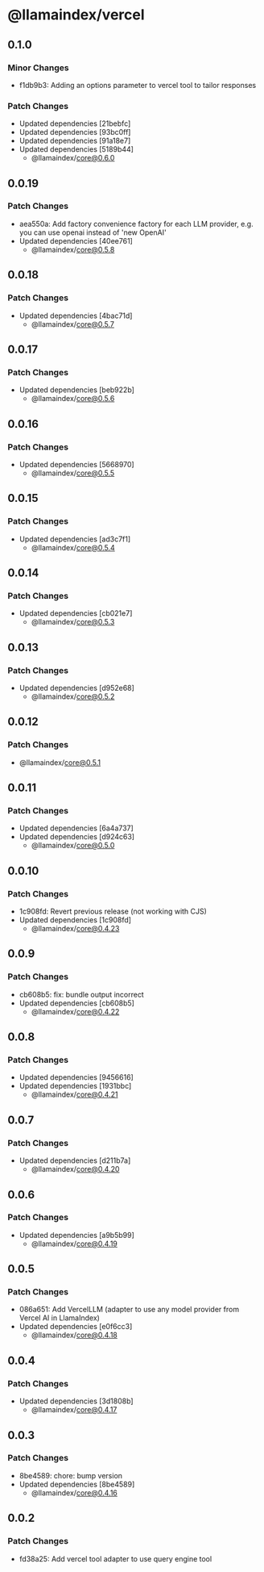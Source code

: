# @llamaindex/vercel

## 0.1.0

### Minor Changes

- f1db9b3: Adding an options parameter to vercel tool to tailor responses

### Patch Changes

- Updated dependencies [21bebfc]
- Updated dependencies [93bc0ff]
- Updated dependencies [91a18e7]
- Updated dependencies [5189b44]
  - @llamaindex/core@0.6.0

## 0.0.19

### Patch Changes

- aea550a: Add factory convenience factory for each LLM provider, e.g. you can use openai instead of 'new OpenAI'
- Updated dependencies [40ee761]
  - @llamaindex/core@0.5.8

## 0.0.18

### Patch Changes

- Updated dependencies [4bac71d]
  - @llamaindex/core@0.5.7

## 0.0.17

### Patch Changes

- Updated dependencies [beb922b]
  - @llamaindex/core@0.5.6

## 0.0.16

### Patch Changes

- Updated dependencies [5668970]
  - @llamaindex/core@0.5.5

## 0.0.15

### Patch Changes

- Updated dependencies [ad3c7f1]
  - @llamaindex/core@0.5.4

## 0.0.14

### Patch Changes

- Updated dependencies [cb021e7]
  - @llamaindex/core@0.5.3

## 0.0.13

### Patch Changes

- Updated dependencies [d952e68]
  - @llamaindex/core@0.5.2

## 0.0.12

### Patch Changes

- @llamaindex/core@0.5.1

## 0.0.11

### Patch Changes

- Updated dependencies [6a4a737]
- Updated dependencies [d924c63]
  - @llamaindex/core@0.5.0

## 0.0.10

### Patch Changes

- 1c908fd: Revert previous release (not working with CJS)
- Updated dependencies [1c908fd]
  - @llamaindex/core@0.4.23

## 0.0.9

### Patch Changes

- cb608b5: fix: bundle output incorrect
- Updated dependencies [cb608b5]
  - @llamaindex/core@0.4.22

## 0.0.8

### Patch Changes

- Updated dependencies [9456616]
- Updated dependencies [1931bbc]
  - @llamaindex/core@0.4.21

## 0.0.7

### Patch Changes

- Updated dependencies [d211b7a]
  - @llamaindex/core@0.4.20

## 0.0.6

### Patch Changes

- Updated dependencies [a9b5b99]
  - @llamaindex/core@0.4.19

## 0.0.5

### Patch Changes

- 086a651: Add VercelLLM (adapter to use any model provider from Vercel AI in LlamaIndex)
- Updated dependencies [e0f6cc3]
  - @llamaindex/core@0.4.18

## 0.0.4

### Patch Changes

- Updated dependencies [3d1808b]
  - @llamaindex/core@0.4.17

## 0.0.3

### Patch Changes

- 8be4589: chore: bump version
- Updated dependencies [8be4589]
  - @llamaindex/core@0.4.16

## 0.0.2

### Patch Changes

- fd38a25: Add vercel tool adapter to use query engine tool
